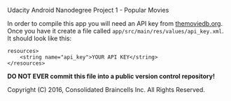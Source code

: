 Udacity Android Nanodegree Project 1 - Popular Movies

In order to compile this app you will need an API key from [themoviedb.org](https://www.themoviedb.org).
Once you have it create a file called `app/src/main/res/values/api_key.xml`.
It should look like this:

    resources>
        <string name="api_key">YOUR API KEY</string>
    </resources>

**DO NOT EVER commit this file into a public version control repository!**

Copyright (C) 2016, Consolidated Braincells Inc.  All Rights Reserved.

